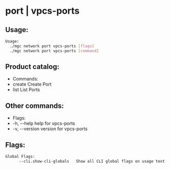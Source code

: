 # port | vpcs-ports

## Usage:
```bash
Usage:
  ./mgc network port vpcs-ports [flags]
  ./mgc network port vpcs-ports [command]
```

## Product catalog:
- Commands:
- create      Create Port
- list        List Ports

## Other commands:
- Flags:
- -h, --help      help for vpcs-ports
- -v, --version   version for vpcs-ports

## Flags:
```bash
Global Flags:
      --cli.show-cli-globals   Show all CLI global flags on usage text
```


